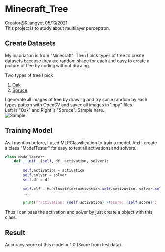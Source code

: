 # Minecraft_Tree
Creator@Ruangyot 05/13/2021  
This project is to study about multilayer perceptron.

## Create Datasets
My inspriation is from "Minecraft". Then I pick types of tree to create datasets because they are random shape for each and easy to create a picture of tree by coding without drawing.  

Two types of tree I pick
1. [Oak](https://minecraft.fandom.com/wiki/Oak)  
2. [Spruce](https://minecraft.fandom.com/wiki/Spruce)  

I generate all images of tree by drawing and try some random by each types pattern with OpenCV and saved all images in ".npy" files.  
Left is "Oak" and Right is "Spruce". Sample here.  
![Sample](https://github.com/Rayato159/Minecraft_Tree/blob/main/sample.png)

## Training Model
As I mention before, I used MLPClassification to train a model. 
And I create a class "ModelTester" for easy to test all activations and solvers.  
```python
class ModelTester:
    def __init__(self, df, activation, solver):
    
        self.activation = activation
        self.solver = solver
        self.df = df
        
        self.clf = MLPClassifier(activation=self.activation, solver=self.solver, random_state=1, max_iter=1000)
        ...
        
        print(f"activation: {self.activation} \tscore: {self.score}")
```
Thus I can pass the activation and solver by just create a object with this class.

## Result
Accuracy score of this model = 1.0 (Score from test data).
